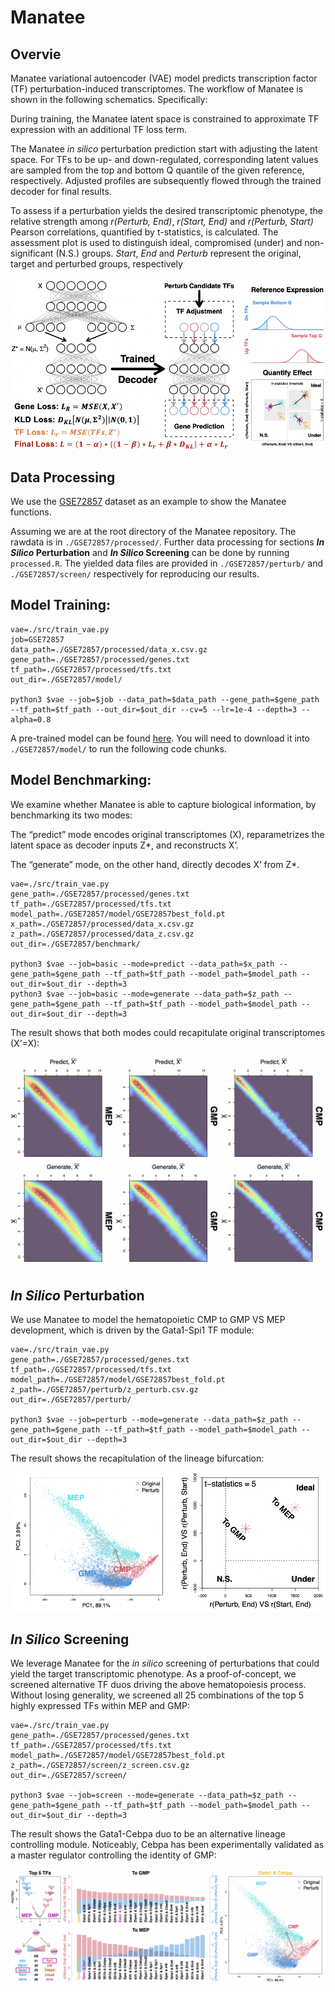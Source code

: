 # Manatee

## Overvie

Manatee variational autoencoder (VAE) model predicts transcription factor (TF) perturbation-induced transcriptomes. The workflow of Manatee is shown in the following schematics. Specifically:

During training, the Manatee latent space is constrained to approximate TF expression with an additional TF loss term.

The Manatee _in silico_ perturbation prediction start with adjusting the latent space. For TFs to be up- and down-regulated, corresponding latent values are sampled from the top and bottom Q quantile of the given reference, respectively. Adjusted profiles are subsequently flowed through the trained decoder for final results.

To assess if a perturbation yields the desired transcriptomic phenotype, the relative strength among _r(Perturb, End)_, _r(Start, End)_ and _r(Perturb, Start)_ Pearson correlations, quantified by t-statistics, is calculated. The assessment plot is used to distinguish ideal, compromised (under) and non-significant (N.S.) groups. _Start_, _End_ and _Perturb_ represent the original, target and perturbed groups, respectively

![Manatee](https://github.com/hd2326/Manatee/blob/main/images/manatee.png)

## **Data Processing**

We use the [GSE72857](https://pubmed.ncbi.nlm.nih.gov/26627738/) dataset as an example to show the Manatee functions.

Assuming we are at the root directory of the Manatee repository. The rawdata is in ```./GSE72857/processed/```. Further data processing for sections **_In Silico_ Perturbation** and **_In Silico_ Screening** can be done by running ```processed.R```. The yielded data files are provided in ```./GSE72857/perturb/``` and ```./GSE72857/screen/``` respectively for reproducing our results.

## **Model Training:**

```
vae=./src/train_vae.py
job=GSE72857
data_path=./GSE72857/processed/data_x.csv.gz
gene_path=./GSE72857/processed/genes.txt
tf_path=./GSE72857/processed/tfs.txt
out_dir=./GSE72857/model/

python3 $vae --job=$job --data_path=$data_path --gene_path=$gene_path --tf_path=$tf_path --out_dir=$out_dir --cv=5 --lr=1e-4 --depth=3 --alpha=0.8
```

A pre-trained model can be found [here](https://pubmed.ncbi.nlm.nih.gov/26627738/). You will need to download it into ```./GSE72857/model/``` to run the following code chunks.

## **Model Benchmarking:**

We examine whether Manatee is able to capture biological information, by benchmarking its two modes:

The “predict” mode encodes original transcriptomes (X), reparametrizes the latent space as decoder inputs Z*, and reconstructs X’.

The “generate” mode, on the other hand, directly decodes X’ from Z*.

```
vae=./src/train_vae.py
gene_path=./GSE72857/processed/genes.txt
tf_path=./GSE72857/processed/tfs.txt
model_path=./GSE72857/model/GSE72857best_fold.pt
x_path=./GSE72857/processed/data_x.csv.gz
z_path=./GSE72857/processed/data_z.csv.gz
out_dir=./GSE72857/benchmark/

python3 $vae --job=basic --mode=predict --data_path=$x_path --gene_path=$gene_path --tf_path=$tf_path --model_path=$model_path --out_dir=$out_dir --depth=3
python3 $vae --job=basic --mode=generate --data_path=$z_path --gene_path=$gene_path --tf_path=$tf_path --model_path=$model_path --out_dir=$out_dir --depth=3
```

The result shows that both modes could recapitulate original transcriptomes (X'=X):

![benchmark](https://github.com/hd2326/Manatee/blob/main/images/benchmark.png)

## **_In Silico_ Perturbation**

We use Manatee to model the hematopoietic CMP to GMP VS MEP development, which is driven by the Gata1-Spi1 TF module:

```
vae=./src/train_vae.py
gene_path=./GSE72857/processed/genes.txt
tf_path=./GSE72857/processed/tfs.txt
model_path=./GSE72857/model/GSE72857best_fold.pt
z_path=./GSE72857/perturb/z_perturb.csv.gz
out_dir=./GSE72857/perturb/

python3 $vae --job=perturb --mode=generate --data_path=$z_path --gene_path=$gene_path --tf_path=$tf_path --model_path=$model_path --out_dir=$out_dir --depth=3
```
The result shows the recapitulation of the lineage bifurcation:

![perturb](https://github.com/hd2326/Manatee/blob/main/images/perturb.png)

## **_In Silico_ Screening**

We leverage Manatee for the _in silico_ screening of perturbations that could yield the target transcriptomic phenotype. As a proof-of-concept, we screened alternative TF duos driving the above hematopoiesis process. Without losing generality, we screened all 25 combinations of the top 5 highly expressed TFs within MEP and GMP:

```
vae=./src/train_vae.py
gene_path=./GSE72857/processed/genes.txt
tf_path=./GSE72857/processed/tfs.txt
model_path=./GSE72857/model/GSE72857best_fold.pt
z_path=./GSE72857/screen/z_screen.csv.gz
out_dir=./GSE72857/screen/

python3 $vae --job=screen --mode=generate --data_path=$z_path --gene_path=$gene_path --tf_path=$tf_path --model_path=$model_path --out_dir=$out_dir --depth=3
```

The result shows the Gata1-Cebpa duo to be an alternative lineage controlling module. Noticeably, Cebpa has been experimentally validated as a master regulator controlling the identity of GMP:

![screen](https://github.com/hd2326/Manatee/blob/main/images/screen.png)
